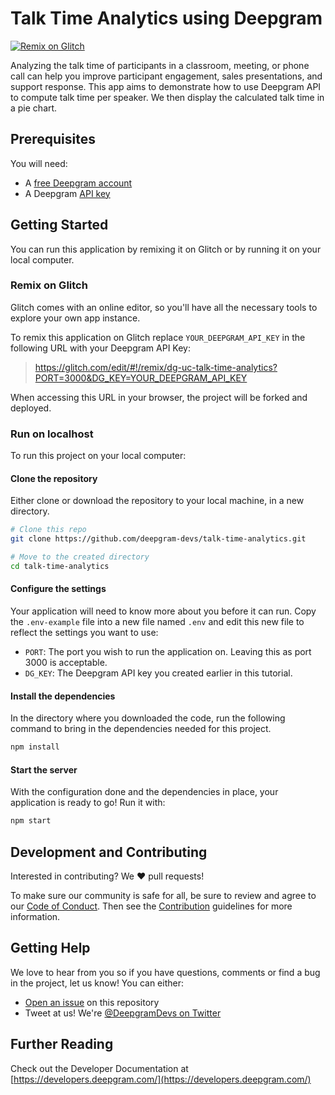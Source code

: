 # Talk Time Analytics using Deepgram

[![Remix on Glitch](https://img.shields.io/badge/Glitch-remix-blue?logo=glitch)](#remix-on-glitch)

Analyzing the talk time of participants in a classroom, meeting, or phone call can help you improve participant engagement, sales presentations, and support response. This app aims to demonstrate how to use Deepgram API to compute
talk time per speaker. We then display the calculated talk time
in a pie chart.

## Prerequisites

You will need:

- A [free Deepgram account](https://console.deepgram.com/signup?utm_source=DEVREL&utm_medium=github&utm_content=talk-time-analytics)
- A Deepgram [API key](https://developers.deepgram.com/api-reference/speech-recognition-api#tag/API-Keys)

## Getting Started

You can run this application by remixing it on Glitch or by running it on your
local computer.

### Remix on Glitch

Glitch comes with an online editor, so you'll have all the necessary tools
to explore your own app instance.

To remix this application on Glitch replace `YOUR_DEEPGRAM_API_KEY` in the
following URL with your Deepgram API Key:

> https://glitch.com/edit/#!/remix/dg-uc-talk-time-analytics?PORT=3000&DG_KEY=YOUR_DEEPGRAM_API_KEY

When accessing this URL in your browser, the project will be forked and deployed.

### Run on localhost

To run this project on your local computer:

#### Clone the repository

Either clone or download the repository to your local machine, in a new directory.

```bash
# Clone this repo
git clone https://github.com/deepgram-devs/talk-time-analytics.git

# Move to the created directory
cd talk-time-analytics
```

#### Configure the settings

Your application will need to know more about you before it can run. Copy the
`.env-example` file into a new file named `.env` and edit this new file to
reflect the settings you want to use:

- `PORT`: The port you wish to run the application on. Leaving this as port 3000
is acceptable.
- `DG_KEY`: The Deepgram API key you created earlier in this tutorial.

#### Install the dependencies

In the directory where you downloaded the code, run the following command to
bring in the dependencies needed for this project.

```bash
npm install
```

#### Start the server

With the configuration done and the dependencies in place, your application
is ready to go! Run it with:

```bash
npm start
```

## Development and Contributing

Interested in contributing? We ❤️ pull requests!

To make sure our community is safe for all, be sure to review and agree to our
[Code of Conduct](./CODE_OF_CONDUCT.md). Then see the
[Contribution](./CONTRIBUTING.md) guidelines for more information.

## Getting Help

We love to hear from you so if you have questions, comments or find a bug in the
project, let us know! You can either:

- [Open an issue](https://github.com/deepgram-devs/talk-time-analytics/issues/new) on this repository
- Tweet at us! We're [@DeepgramDevs on Twitter](https://twitter.com/DeepgramDevs)

## Further Reading

Check out the Developer Documentation at [https://developers.deepgram.com/](https://developers.deepgram.com/)
